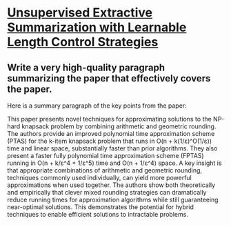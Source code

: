 # [Unsupervised Extractive Summarization with Learnable Length Control   Strategies](https://arxiv.org/abs/2312.06901)

## Write a very high-quality paragraph summarizing the paper that effectively covers the paper.

 Here is a summary paragraph of the key points from the paper:

This paper presents novel techniques for approximating solutions to the NP-hard knapsack problem by combining arithmetic and geometric rounding. The authors provide an improved polynomial time approximation scheme (PTAS) for the k-item knapsack problem that runs in O(n + k(1/ε)^O(1/ε)) time and linear space, substantially faster than prior algorithms. They also present a faster fully polynomial time approximation scheme (FPTAS) running in O(n + k/ε^4 + 1/ε^5) time and O(n + 1/ε^4) space. A key insight is that appropriate combinations of arithmetic and geometric rounding, techniques commonly used individually, can yield more powerful approximations when used together. The authors show both theoretically and empirically that clever mixed rounding strategies can dramatically reduce running times for approximation algorithms while still guaranteeing near-optimal solutions. This demonstrates the potential for hybrid techniques to enable efficient solutions to intractable problems.
